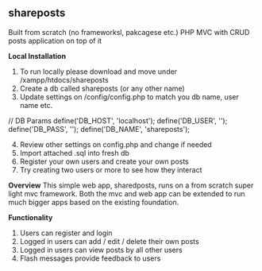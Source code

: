 ## shareposts
Built from scratch (no frameworksl, pakcagese etc.) PHP MVC with CRUD posts application on top of it

**Local Installation**

1. To run locally please download and move under <your drive>/xampp/htdocs/shareposts
2. Create a db called shareposts (or any other name)
3. Update settings on /config/config.php to match you db name, user name etc.

>
  // DB Params
  define('DB_HOST', 'localhost');
  define('DB_USER', '');
  define('DB_PASS', '');
  define('DB_NAME', 'shareposts');
  
4. Review other settings on config.php and change if needed  
5. Import attached .sql into fresh db
6. Register your own users and create your own posts
7. Try creating two users or more to see how they interact

**Overview**
This simple web app, sharedposts, runs on a from scratch super light mvc framework.
Both the mvc and web app can be extended to run much bigger apps based on the existing foundation.

**Functionality**
1. Users can register and login
2. Logged in users can add / edit / delete their own posts
3. Logged in users can view posts by all other users
4. Flash messages provide feedback to users




